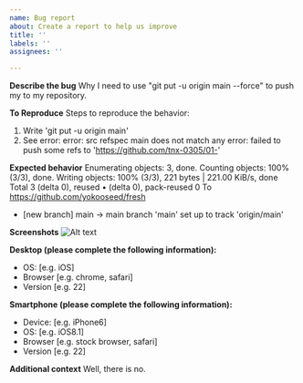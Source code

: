 ```yaml
---
name: Bug report
about: Create a report to help us improve
title: ''
labels: ''
assignees: ''

---
```


**Describe the bug**
Why I need to use "git put -u origin main --force" to push my to my repository.

**To Reproduce**
Steps to reproduce the behavior:
1. Write 'git put -u origin main'
2. See error: error: src refspec main does not match any
error: failed to push some refs to 'https://github.com/tnx-0305/01-'

**Expected behavior**
Enumerating objects: 3, done.
Counting objects: 100% (3/3), done.
Writing objects: 100% (3/3), 221 bytes | 221.00 KiB/s, done
Total 3 (delta 0), reused • (delta 0), pack-reused 0
To https://github.com/yokooseed/fresh
* [new branch]
main -> main
branch 'main' set up to track 'origin/main'

**Screenshots**
![Alt text](_1541457285__b21482169082eafd7648ba80a38b5ac7_1010085186_IMG_20230906_091736_0_xg_0.jpg)

**Desktop (please complete the following information):**
 - OS: [e.g. iOS]
 - Browser [e.g. chrome, safari]
 - Version [e.g. 22]

**Smartphone (please complete the following information):**
 - Device: [e.g. iPhone6]
 - OS: [e.g. iOS8.1]
 - Browser [e.g. stock browser, safari]
 - Version [e.g. 22]

**Additional context**
Well, there is no.
